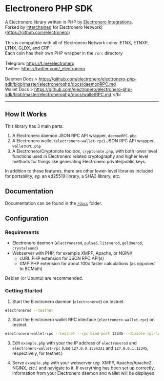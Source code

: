 # Electronero PHP SDK
A Electronero library written in PHP by [Electronero Integrations](https://electronerointegrations.com).</br>
Forked by [Interchained](https://github.com/interchained) for Electronero Network](https://github.com/electronero)</br>
</br>
This is compatible with all of Electronero Network coins: ETNX, ETNXP, LTNX, GLDX, and CRFI. 
</br>
Each coin has their own PHP wrapper in the `/src` directory </br>
</br>
Telegram: https://t.me/electronero </br>
Twitter: https://twitter.com/_electronero </br>
</br>
Daemon Docs > https://github.com/electronero/electronero-php-sdk/blob/master/electronerophp/docs/daemonRPC.md </br>
Wallet Docs > https://github.com/electronero/electronero-php-sdk/blob/master/electronerophp/docs/walletRPC.md </br
______________________________
## How It Works
This library has 3 main parts:

1. A Electronero daemon JSON RPC API wrapper, `daemonRPC.php`
2. A Electronero wallet (`electronero-wallet-rpc`) JSON RPC API wrapper, `walletRPC.php`
3. A Electronero/Cryptonote toolbox, `cryptonote.php`, with both lower level functions used in Electronero related cryptography and higher level methods for things like generating Electronero private/public keys.

In addition to these features, there are other lower-level libraries included for portability, *eg.* an ed25519 library, a SHA3 library, *etc.*

## Documentation
Documentation can be found in the [`/docs`](https://github.com/sneurlax/electronerophp/tree/master/docs) folder.

## Configuration
### Requirements
 - Electronero daemon (`electronerod`, `pulsed`, `litenerod`, `goldnerod`, `crystaleumd`)
 - Webserver with PHP, for example XMPP, Apache, or NGINX
    - cURL PHP extension for JSON RPC API(s)
    - GMP PHP extension for about 100x faster calculations (as opposed to BCMath)

Debian (or Ubuntu) are recommended.
 
### Getting Started

1. Start the Electronero daemon (`electronerod`) on testnet.
```bash
electronerod --testnet
```

2. Start the Electronero wallet RPC interface (`electronero-wallet-rpc`) on testnet.
```bash
electronero-wallet-rpc --testnet --rpc-bind-port 12345 --disable-rpc-login --wallet-dir /path/to/wallet/directory
```

3. Edit `example.php` with your the IP address of `electronerod` and `electronero-wallet-rpc` (use `127.0.0.1:54321` and `127.0.0.1:12345`, respectively, for testnet.)

4. Serve `example.php` with your webserver (*eg.* XMPP, Apache/Apache2, NGINX, *etc.*) and navigate to it.  If everything has been set up correctly, information from your Electronero daemon and wallet will be displayed.
